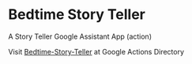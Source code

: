 # Bedtime Story Teller
A Story Teller Google Assistant App (action)

Visit [Bedtime-Story-Teller](https://assistant.google.com/services/a/uid/000000f5509a362c) at Google Actions Directory
